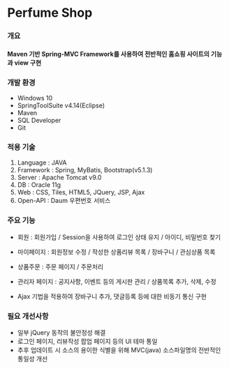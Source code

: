 # Perfume Shop

### 개요
#### Maven 기반 Spring-MVC Framework를 사용하여 전반적인 홈쇼핑 사이트의 기능과 view 구현 

### 개발 환경
* Windows 10
* SpringToolSuite v4.14(Eclipse)
* Maven
* SQL Developer
* Git


### 적용 기술
1. Language : JAVA
2. Framework : Spring, MyBatis, Bootstrap(v5.1.3)
3. Server : Apache Tomcat v9.0
4. DB : Oracle 11g
5. Web : CSS, Tiles, HTML5, JQuery, JSP, Ajax
6. Open-API :  Daum 우편번호 서비스

### 주요 기능
* 회원 : 회원가입 / Session을 사용하여 로그인 상태 유지 / 아이디, 비밀번호 찾기

* 마이페이지 : 회원정보 수정 / 작성한 상품리뷰 목록 / 장바구니 / 관심상품 목록

* 상품주문 : 주문 페이지 / 주문처리

* 관리자 페이지 : 공지사항, 이벤트 등의 게시판 관리 / 상품목록 추가, 삭제, 수정

* Ajax 기법을 적용하여 장바구니 추가, 댓글등록 등에 대한 비동기 통신 구현

### 필요 개선사항
* 일부 jQuery 동작의 불안정성 해결
* 로그인 페이지, 리뷰작성 팝업 페이지 등의 UI 테마 통일
* 추후 업데이트 시 소스의 용이한 식별을 위해 MVC(java) 소스파일명의 전반적인 통일성 개선 



